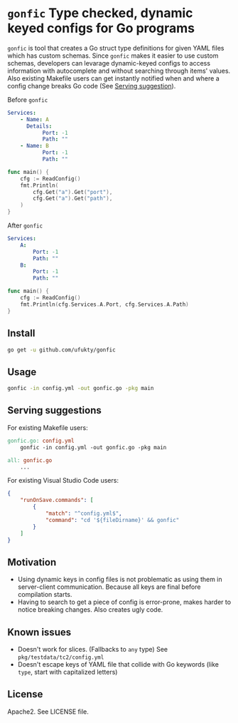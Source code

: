# `gonfic` Type checked, dynamic keyed configs for Go programs

`gonfic` is tool that creates a Go struct type definitions for given YAML files which has custom schemas. Since `gonfic` makes it easier to use custom schemas, developers can levarage dynamic-keyed configs to access information with autocomplete and without searching through items' values. Also existing Makefile users can get instantly notified when and where a config change breaks Go code (See [Serving suggestion](#serving-suggestions)).

Before `gonfic`

```yaml
Services:
    - Name: A
      Details:
           Port: -1
           Path: ""
    - Name: B
           Port: -1
           Path: ""
```

```go
func main() {
    cfg := ReadConfig()
    fmt.Println(
        cfg.Get("a").Get("port"),
        cfg.Get("a").Get("path"),
    )
}
```

After `gonfic`

```yaml
Services:
    A:
        Port: -1
        Path: ""
    B:
        Port: -1
        Path: ""
```

```go
func main() {
    cfg := ReadConfig()
    fmt.Println(cfg.Services.A.Port, cfg.Services.A.Path)
}
```

## Install

```sh
go get -u github.com/ufukty/gonfic
```

## Usage

```sh
gonfic -in config.yml -out gonfic.go -pkg main
```

## Serving suggestions

For existing Makefile users:

```Makefile
gonfic.go: config.yml
    gonfic -in config.yml -out gonfic.go -pkg main

all: gonfic.go
    ...
```

For existing Visual Studio Code users:

```json
{
    "runOnSave.commands": [
        {
            "match": "^config.yml$",
            "command": "cd '${fileDirname}' && gonfic"
        }
    ]
}
```

## Motivation

-   Using dynamic keys in config files is not problematic as using them in server-client communication. Because all keys are final before compilation starts.
-   Having to search to get a piece of config is error-prone, makes harder to notice breaking changes. Also creates ugly code.

## Known issues

-   Doesn't work for slices. (Fallbacks to `any` type) See `pkg/testdata/tc2/config.yml`
-   Doesn't escape keys of YAML file that collide with Go keywords (like `type`, start with capitalized letters)

## License

Apache2. See LICENSE file.
